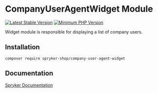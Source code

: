 # CompanyUserAgentWidget Module
[![Latest Stable Version](https://poser.pugx.org/spryker-shop/company-user-agent-widget/v/stable.svg)](https://packagist.org/packages/spryker-shop/company-user-agent-widget)
[![Minimum PHP Version](https://img.shields.io/badge/php-%3E%3D%207.4-8892BF.svg)](https://php.net/)

Widget module is responsible for displaying a list of company users.

## Installation

```
composer require spryker-shop/company-user-agent-widget
```

## Documentation

[Spryker Documentation](https://docs.spryker.com)
